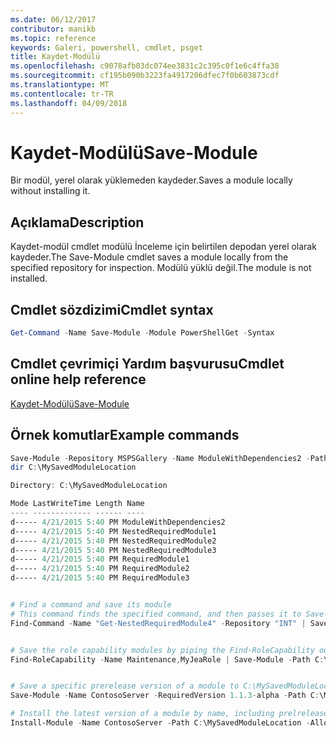 ```yaml
---
ms.date: 06/12/2017
contributor: manikb
ms.topic: reference
keywords: Galeri, powershell, cmdlet, psget
title: Kaydet-Modülü
ms.openlocfilehash: c9078afb03dc074ee3831c2c395c0f1e6c4ffa38
ms.sourcegitcommit: cf195b090b3223fa4917206dfec7f0b603873cdf
ms.translationtype: MT
ms.contentlocale: tr-TR
ms.lasthandoff: 04/09/2018
---
```

# <a name="save-module"></a><span data-ttu-id="9e4af-103">Kaydet-Modülü</span><span class="sxs-lookup"><span data-stu-id="9e4af-103">Save-Module</span></span>

<span data-ttu-id="9e4af-104">Bir modül, yerel olarak yüklemeden kaydeder.</span><span class="sxs-lookup"><span data-stu-id="9e4af-104">Saves a module locally without installing it.</span></span>

## <a name="description"></a><span data-ttu-id="9e4af-105">Açıklama</span><span class="sxs-lookup"><span data-stu-id="9e4af-105">Description</span></span>

<span data-ttu-id="9e4af-106">Kaydet-modül cmdlet modülü İnceleme için belirtilen depodan yerel olarak kaydeder.</span><span class="sxs-lookup"><span data-stu-id="9e4af-106">The Save-Module cmdlet saves a module locally from the specified repository for inspection.</span></span> <span data-ttu-id="9e4af-107">Modülü yüklü değil.</span><span class="sxs-lookup"><span data-stu-id="9e4af-107">The module is not installed.</span></span>

## <a name="cmdlet-syntax"></a><span data-ttu-id="9e4af-108">Cmdlet sözdizimi</span><span class="sxs-lookup"><span data-stu-id="9e4af-108">Cmdlet syntax</span></span>
```powershell
Get-Command -Name Save-Module -Module PowerShellGet -Syntax
```

## <a name="cmdlet-online-help-reference"></a><span data-ttu-id="9e4af-109">Cmdlet çevrimiçi Yardım başvurusu</span><span class="sxs-lookup"><span data-stu-id="9e4af-109">Cmdlet online help reference</span></span>

[<span data-ttu-id="9e4af-110">Kaydet-Modülü</span><span class="sxs-lookup"><span data-stu-id="9e4af-110">Save-Module</span></span>](http://go.microsoft.com/fwlink/?LinkId=531351)

## <a name="example-commands"></a><span data-ttu-id="9e4af-111">Örnek komutlar</span><span class="sxs-lookup"><span data-stu-id="9e4af-111">Example commands</span></span>

```powershell
Save-Module -Repository MSPSGallery -Name ModuleWithDependencies2 -Path C:\MySavedModuleLocation
dir C:\MySavedModuleLocation

Directory: C:\MySavedModuleLocation

Mode LastWriteTime Length Name
---- ------------- ------ ----
d----- 4/21/2015 5:40 PM ModuleWithDependencies2
d----- 4/21/2015 5:40 PM NestedRequiredModule1
d----- 4/21/2015 5:40 PM NestedRequiredModule2
d----- 4/21/2015 5:40 PM NestedRequiredModule3
d----- 4/21/2015 5:40 PM RequiredModule1
d----- 4/21/2015 5:40 PM RequiredModule2
d----- 4/21/2015 5:40 PM RequiredModule3


# Find a command and save its module
# This command finds the specified command, and then passes it to Save-Module to save it to the C:\temp folder.
Find-Command -Name "Get-NestedRequiredModule4" -Repository "INT" | Save-Module -Path "C:\temp\" -Verbose


# Save the role capability modules by piping the Find-RoleCapability output to Save-Module cmdlet.
Find-RoleCapability -Name Maintenance,MyJeaRole | Save-Module -Path C:\MyModulesPath


# Save a specific prerelease version of a module to C:\MySavedModuleLocation
Save-Module -Name ContosoServer -RequiredVersion 1.1.3-alpha -Path C:\MySavedModuleLocation -AllowPrerelease

# Install the latest version of a module by name, including prelrelease versions if one exists
Install-Module -Name ContosoServer -Path C:\MySavedModuleLocation -AllowPrerelease



```